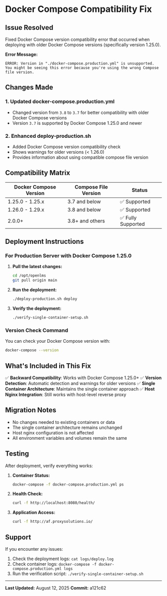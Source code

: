 # Docker Compose Compatibility Fix

## Issue Resolved
Fixed Docker Compose version compatibility error that occurred when deploying with older Docker Compose versions (specifically version 1.25.0).

**Error Message:**
```
ERROR: Version in "./docker-compose.production.yml" is unsupported. You might be seeing this error because you're using the wrong Compose file version.
```

## Changes Made

### 1. Updated docker-compose.production.yml
- Changed version from `3.8` to `3.7` for better compatibility with older Docker Compose versions
- Version `3.7` is supported by Docker Compose 1.25.0 and newer

### 2. Enhanced deploy-production.sh
- Added Docker Compose version compatibility check
- Shows warnings for older versions (< 1.26.0)
- Provides information about using compatible compose file version

## Compatibility Matrix

| Docker Compose Version | Compose File Version | Status |
|------------------------|---------------------|---------|
| 1.25.0 - 1.25.x       | 3.7 and below      | ✅ Supported |
| 1.26.0 - 1.29.x       | 3.8 and below      | ✅ Supported |
| 2.0.0+                 | 3.8+ and others    | ✅ Fully Supported |

## Deployment Instructions

### For Production Server with Docker Compose 1.25.0

1. **Pull the latest changes:**
   ```bash
   cd /opt/openlms
   git pull origin main
   ```

2. **Run the deployment:**
   ```bash
   ./deploy-production.sh deploy
   ```

3. **Verify the deployment:**
   ```bash
   ./verify-single-container-setup.sh
   ```

### Version Check Command
You can check your Docker Compose version with:
```bash
docker-compose --version
```

## What's Included in This Fix

✅ **Backward Compatibility**: Works with Docker Compose 1.25.0+
✅ **Version Detection**: Automatic detection and warnings for older versions
✅ **Single Container Architecture**: Maintains the single container approach
✅ **Host Nginx Integration**: Still works with host-level reverse proxy

## Migration Notes

- No changes needed to existing containers or data
- The single container architecture remains unchanged
- Host nginx configuration is not affected
- All environment variables and volumes remain the same

## Testing

After deployment, verify everything works:

1. **Container Status:**
   ```bash
   docker-compose -f docker-compose.production.yml ps
   ```

2. **Health Check:**
   ```bash
   curl -f http://localhost:8080/health/
   ```

3. **Application Access:**
   ```bash
   curl -f http://af.proxysolutions.io/
   ```

## Support

If you encounter any issues:
1. Check the deployment logs: `cat logs/deploy.log`
2. Check container logs: `docker-compose -f docker-compose.production.yml logs`
3. Run the verification script: `./verify-single-container-setup.sh`

---

**Last Updated:** August 12, 2025
**Commit:** a121c62
